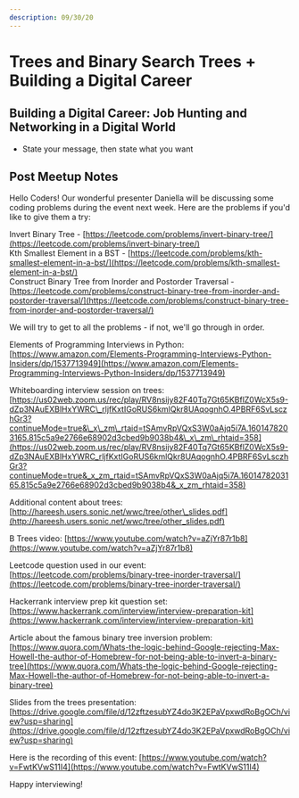 ```yaml
---
description: 09/30/20
---
```


# Trees and Binary Search Trees + Building a Digital Career

## Building a Digital Career: Job Hunting and Networking in a Digital World

* State your message, then state what you want

## Post Meetup Notes

Hello Coders! Our wonderful presenter Daniella will be discussing some coding problems during the event next week. Here are the problems if you'd like to give them a try:  
  
Invert Binary Tree - [https://leetcode.com/problems/invert-binary-tree/](https://leetcode.com/problems/invert-binary-tree/)  
Kth Smallest Element in a BST - [https://leetcode.com/problems/kth-smallest-element-in-a-bst/](https://leetcode.com/problems/kth-smallest-element-in-a-bst/)  
Construct Binary Tree from Inorder and Postorder Traversal - [https://leetcode.com/problems/construct-binary-tree-from-inorder-and-postorder-traversal/](https://leetcode.com/problems/construct-binary-tree-from-inorder-and-postorder-traversal/)  
  
We will try to get to all the problems - if not, we'll go through in order.

Elements of Programming Interviews in Python: [https://www.amazon.com/Elements-Programming-Interviews-Python-Insiders/dp/1537713949](https://www.amazon.com/Elements-Programming-Interviews-Python-Insiders/dp/1537713949)  
  
Whiteboarding interview session on trees:  
[https://us02web.zoom.us/rec/play/RV8nsijy82F40Tq7Gt65KBflZ0WcX5s9-dZp3NAuEXBlHxYWRC\_rljfKxtIGoRUS6kmlQkr8UAqognhO.4PBRF6SvLsczhGr3?continueMode=true&\_x\_zm\_rtaid=tSAmvRpVQxS3W0aAjq5i7A.1601478203165.815c5a9e2766e68902d3cbed9b9038b4&\_x\_zm\_rhtaid=358](https://us02web.zoom.us/rec/play/RV8nsijy82F40Tq7Gt65KBflZ0WcX5s9-dZp3NAuEXBlHxYWRC_rljfKxtIGoRUS6kmlQkr8UAqognhO.4PBRF6SvLsczhGr3?continueMode=true&_x_zm_rtaid=tSAmvRpVQxS3W0aAjq5i7A.1601478203165.815c5a9e2766e68902d3cbed9b9038b4&_x_zm_rhtaid=358)  
  
Additional content about trees:  
[http://hareesh.users.sonic.net/wwc/tree/other\_slides.pdf](http://hareesh.users.sonic.net/wwc/tree/other_slides.pdf)  
  
B Trees video: [https://www.youtube.com/watch?v=aZjYr87r1b8](https://www.youtube.com/watch?v=aZjYr87r1b8)

Leetcode question used in our event: [https://leetcode.com/problems/binary-tree-inorder-traversal/](https://leetcode.com/problems/binary-tree-inorder-traversal/)  
  
Hackerrank interview prep kit question set: [https://www.hackerrank.com/interview/interview-preparation-kit](https://www.hackerrank.com/interview/interview-preparation-kit)  
  
Article about the famous binary tree inversion problem: [https://www.quora.com/Whats-the-logic-behind-Google-rejecting-Max-Howell-the-author-of-Homebrew-for-not-being-able-to-invert-a-binary-tree](https://www.quora.com/Whats-the-logic-behind-Google-rejecting-Max-Howell-the-author-of-Homebrew-for-not-being-able-to-invert-a-binary-tree)

Slides from the trees presentation: [https://drive.google.com/file/d/12zftzesubYZ4do3K2EPaVpxwdRoBgOCh/view?usp=sharing](https://drive.google.com/file/d/12zftzesubYZ4do3K2EPaVpxwdRoBgOCh/view?usp=sharing)

Here is the recording of this event: [https://www.youtube.com/watch?v=FwtKVwS11I4](https://www.youtube.com/watch?v=FwtKVwS11I4)  
  
Happy interviewing!

